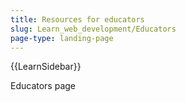 ```yaml
---
title: Resources for educators
slug: Learn_web_development/Educators
page-type: landing-page
---
```


{{LearnSidebar}}

Educators page

